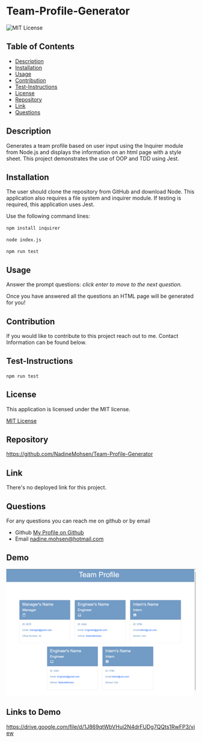 # Team-Profile-Generator
  ![MIT License](https://img.shields.io/badge/license-MIT-blue)

## Table of Contents
  - [Description](#description)
  - [Installation](#installation)
  - [Usage](#usage)
  - [Contribution](#contribution)
  - [Test-Instructions](#test-instructions)
  - [License](#license)
  - [Repository](#repository)
  - [Link](#link)
  - [Questions](#questions)

## Description
Generates a team profile based on user input using the Inquirer module from Node.js and displays the information on an html page with a style sheet. This project demonstrates the use of OOP and TDD using Jest.

## Installation

The user should clone the repository from GitHub and download Node. This application also requires a file system and inquirer module. If testing is required, this application uses Jest.

Use the following command lines:

 `npm install inquirer`

 `node index.js`

 `npm run test`


## Usage
Answer the prompt questions: _click enter to move to the next question._

Once you have answered all the questions an HTML page will be generated for you!

## Contribution

If you would like to contribute to this project reach out to me. Contact Information can be found below.

## Test-Instructions
 `npm run test`

## License
This application is licensed under the MIT license.

[MIT License](https://opensource.org/licenses/BSD-3-Clause)

## Repository
https://github.com/NadineMohsen/Team-Profile-Generator

## Link 
There's no deployed link for this project.

## Questions
For any questions you can reach me on github or by email
- Github [My Profile on Github](https://github.com/NadineMohsen)
- Email nadine.mohsen@hotmail.com

## Demo
![Demo1](./assets/Screenshot.pnG)

## Links to Demo
https://drive.google.com/file/d/1J869qtWbVHui2N4drFUDg7QQts1RwFP3/view

